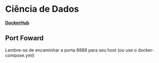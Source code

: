 # Ciência de Dados

**[DockerHub](https://cloud.docker.com/u/gfviegas/repository/docker/gfviegas/cdd)**

## Port Foward
Lembre-se de encaminhar a porta 8888 para seu host (ou use o docker-compose.yml)
